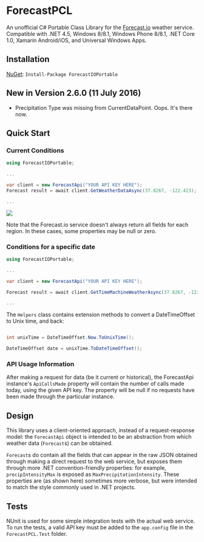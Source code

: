 # ForecastPCL

An unofficial C# Portable Class Library for the [Forecast.io](http://developer.forecast.io) weather service. Compatible with .NET 4.5, Windows 8/8.1, Windows Phone 8/8.1, .NET Core 1.0, Xamarin Android/iOS, and Universal Windows Apps.

## Installation

[NuGet](https://www.nuget.org/packages/ForecastIOPortable/): `Install-Package ForecastIOPortable`

## New in Version 2.6.0 (11 July 2016)

- Precipitation Type was missing from CurrentDataPoint. Oops. It's there now.

## Quick Start

### Current Conditions

```c#
using ForecastIOPortable;

...

var client = new ForecastApi("YOUR API KEY HERE");
Forecast result = await client.GetWeatherDataAsync(37.8267, -122.423);

...
```

![](https://i.imgur.com/mHhRgKr.png)

Note that the Forecast.io service doesn't always return all fields for each region. In these cases, some properties may be null or zero.

### Conditions for a specific date

```c#
using ForecastIOPortable;

...

var client = new ForecastApi("YOUR API KEY HERE");

Forecast result = await client.GetTimeMachineWeatherAsync(37.8267, -122.423, DateTimeOffset.Now);

...
```

The `Helpers` class contains extension methods to convert a DateTimeOffset to Unix time, and back:

```c#

int unixTime = DateTimeOffset.Now.ToUnixTime();

DateTimeOffset date = unixTime.ToDateTimeOffset();
```

### API Usage Information

After making a request for data (be it current or historical), the ForecastApi instance's `ApiCallsMade` property will contain the number of calls made today, using the given API key. The property will be null if no requests have been made through the particular instance.

## Design

This library uses a client-oriented approach, instead of a request-response model: the `ForecastApi` object is intended to be an abstraction from which weather data (`Forecast`s) can be obtained.

`Forecast`s do contain all the fields that can appear in the raw JSON obtained through making a direct request to the web service, but exposes them through more .NET convention-friendly properties: for example, `precipIntensityMax` is exposed as `MaxPrecipitationIntensity`. These properties are (as shown here) sometimes more verbose, but were intended to match the style commonly used in .NET projects.

## Tests

NUnit is used for some simple integration tests with the actual web service. To run the tests, a valid API key must be added to the `app.config` file in the `ForecastPCL.Test` folder.
